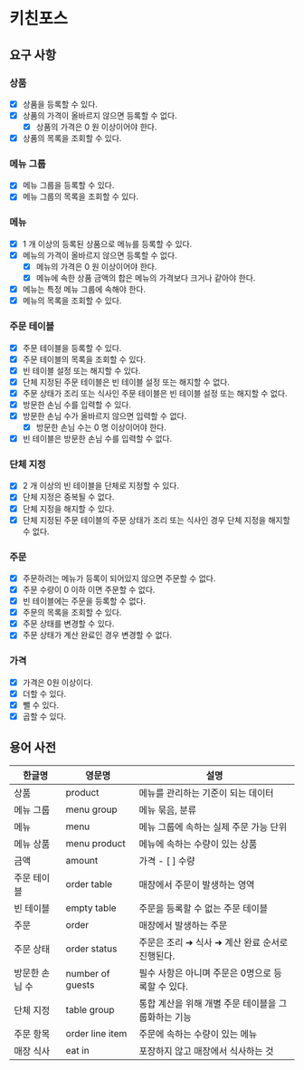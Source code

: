 # 키친포스

## 요구 사항

### 상품

 - [x] 상품을 등록할 수 있다.
 - [x] 상품의 가격이 올바르지 않으면 등록할 수 없다.
     - [x] 상품의 가격은 0 원 이상이어야 한다.
 - [x] 상품의 목록을 조회할 수 있다.

### 메뉴 그룹

 - [x] 메뉴 그룹을 등록할 수 있다.
 - [x] 메뉴 그룹의 목록을 조회할 수 있다.

### 메뉴

 - [x] 1 개 이상의 등록된 상품으로 메뉴를 등록할 수 있다.
 - [x] 메뉴의 가격이 올바르지 않으면 등록할 수 없다.
     - [x] 메뉴의 가격은 0 원 이상이어야 한다.
     - [x] 메뉴에 속한 상품 금액의 합은 메뉴의 가격보다 크거나 같아야 한다.
 - [x] 메뉴는 특정 메뉴 그룹에 속해야 한다.
 - [x] 메뉴의 목록을 조회할 수 있다.

### 주문 테이블

 - [x] 주문 테이블을 등록할 수 있다.
 - [x] 주문 테이블의 목록을 조회할 수 있다.
 - [x] 빈 테이블 설정 또는 해지할 수 있다.
 - [x] 단체 지정된 주문 테이블은 빈 테이블 설정 또는 해지할 수 없다.
 - [x] 주문 상태가 조리 또는 식사인 주문 테이블은 빈 테이블 설정 또는 해지할 수 없다.
 - [x] 방문한 손님 수를 입력할 수 있다.
 - [x] 방문한 손님 수가 올바르지 않으면 입력할 수 없다.
     - [x] 방문한 손님 수는 0 명 이상이어야 한다.
 - [x] 빈 테이블은 방문한 손님 수를 입력할 수 없다.

### 단체 지정

 - [X] 2 개 이상의 빈 테이블을 단체로 지정할 수 있다.
 - [X] 단체 지정은 중복될 수 없다.
 - [x] 단체 지정을 해지할 수 있다.
 - [x] 단체 지정된 주문 테이블의 주문 상태가 조리 또는 식사인 경우 단체 지정을 해지할 수 없다.

### 주문

 - [x] 주문하려는 메뉴가 등록이 되어있지 않으면 주문할 수 없다.
 - [x] 주문 수량이 0 이하 이면 주문할 수 없다.
 - [x] 빈 테이블에는 주문을 등록할 수 없다.
 - [x] 주문의 목록을 조회할 수 있다.
 - [x] 주문 상태를 변경할 수 있다.
 - [x] 주문 상태가 계산 완료인 경우 변경할 수 없다.

### 가격
 - [X] 가격은 0원 이상이다.
 - [X] 더할 수 있다.
 - [X] 뺄 수 있다.
 - [X] 곱할 수 있다.
 
## 용어 사전

| 한글명 | 영문명 | 설명 |
| --- | --- | --- |
| 상품 | product | 메뉴를 관리하는 기준이 되는 데이터 |
| 메뉴 그룹 | menu group | 메뉴 묶음, 분류 |
| 메뉴 | menu | 메뉴 그룹에 속하는 실제 주문 가능 단위 |
| 메뉴 상품 | menu product | 메뉴에 속하는 수량이 있는 상품 |
| 금액 | amount | 가격  - [ ] 수량 |
| 주문 테이블 | order table | 매장에서 주문이 발생하는 영역 |
| 빈 테이블 | empty table | 주문을 등록할 수 없는 주문 테이블 |
| 주문 | order | 매장에서 발생하는 주문 |
| 주문 상태 | order status | 주문은 조리 ➜ 식사 ➜ 계산 완료 순서로 진행된다. |
| 방문한 손님 수 | number of guests | 필수 사항은 아니며 주문은 0명으로 등록할 수 있다. |
| 단체 지정 | table group | 통합 계산을 위해 개별 주문 테이블을 그룹화하는 기능 |
| 주문 항목 | order line item | 주문에 속하는 수량이 있는 메뉴 |
| 매장 식사 | eat in | 포장하지 않고 매장에서 식사하는 것 |

